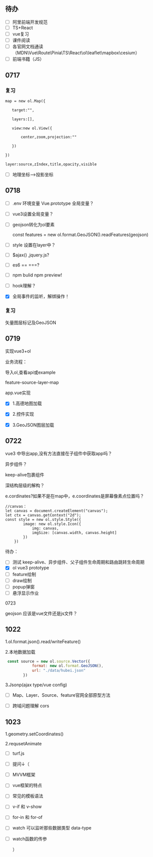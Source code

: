 ## 待办

- [ ] 阿里前端开发规范
- [ ] TS+React
- [ ] vue复习
- [ ] 课件阅读
- [ ] 各官网文档通读（MDN\Vue\Route\Pinia\TS\React\ol\leaflet\mapbox\cesium）
- [ ] 前端书籍（JS）

## 0717

### 复习

```html
map = new ol.Map({

​	target:"",

​	layers:[],

​	view:new ol.View({

​		center,zoom,projection:""

​	})

})

layer:source,zIndex,title,opacity,visible
```



- [ ] 地理坐标-->投影坐标

## 0718

- [ ] .env 环境变量 Vue.prototype 全局变量？  

- [ ] vue3设置全局变量？

- [ ] geojson转化为ol要素

  const features =  new ol.format.GeoJSON().readFeatures(geojson)

- [ ] style 设置在layer中？

- [ ] $ajax() ,jquery.js?

- [ ] es6 == ===?

- [ ] npm bulid npm preview!

- [ ] hook理解？

- [x] 全局事件的监听，解绑操作！

### 复习

矢量图层标记及GeoJSON

## 0719

实现vue3+ol

业务流程：

导入ol,查看api或example

feature-source-layer-map

app.vue实现 

- [x] 1.高德地图加载

- [x] 2.控件实现

- [x] 3.GeoJSON图层加载

## 0722

vue3 中导出app,没有方法直接在子组件中获取app吗？

异步组件？

keep-alive包裹组件

深结构层级的解构？

e.cordinates?如果不是在map中，e.coordinates是屏幕像素点位置吗？

```vue
//canvas：
let canvas = document.createElement("canvas");
let ctx = canvas.getContext("2d");
const style = new ol.style.Style({
        image: new ol.style.Icon({
            img: canvas,
            imgSize: [canvas.width, canvas.height]
        })
    })

```



待办：

- [ ] 测试 keep-alive、异步组件、父子组件生命周期和路由跳转生命周期
- [x] ol vue3 prototype
- [ ] feature绘制
- [ ] draw绘制
- [ ] popup弹窗
- [ ] 悬浮显示作业

0723

geojson 应该是vue文件还是js文件？

## 1022

1.ol.format.json().read/writeFeature()

2.本地数据加载

```javascript
 const source = new ol.source.Vector({
            format: new ol.format.GeoJSON(),
            url: "./data/hubei.json"
        })
```

3.Jsonp(ajax type/vue config)

- [ ] Map、Layer、Source、feature官网全部原型方法

- [ ] 跨域问题理解 cors

## 1023

1.geometry.setCoordinates()

2.requsetAnimate

- [ ] turf.js

- [ ] 提问↓（

- [ ] MVVM框架

- [ ] vue框架的特点

- [ ] 常见的模板语法

- [ ] v-if 和 v-show

- [ ] for-in 和 for-of

- [ ] watch 可以监听那些数据类型 data-type

- [ ] watch函数的传参

  ）

